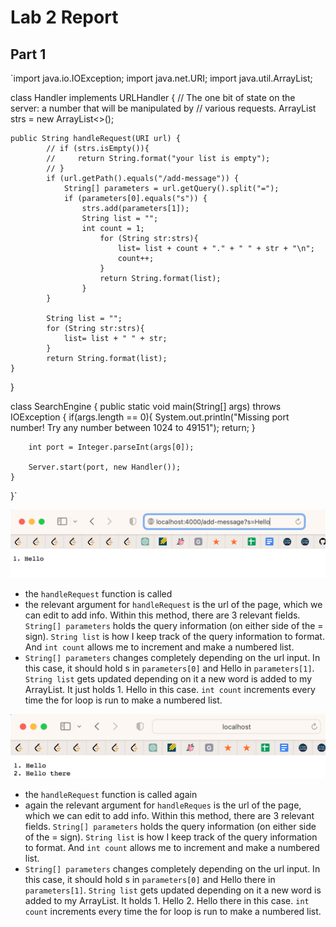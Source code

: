 # Lab 2 Report

## Part 1
`import java.io.IOException;
import java.net.URI;
import java.util.ArrayList;

class Handler implements URLHandler {
    // The one bit of state on the server: a number that will be manipulated by
    // various requests.
    ArrayList<String> strs = new ArrayList<>();
   
    

    public String handleRequest(URI url) {
            // if (strs.isEmpty()){
            //     return String.format("your list is empty");
            // }
            if (url.getPath().equals("/add-message")) {
                String[] parameters = url.getQuery().split("=");
                if (parameters[0].equals("s")) {
                    strs.add(parameters[1]);
                    String list = "";
                    int count = 1; 
                        for (String str:strs){
                            list= list + count + "." + " " + str + "\n"; 
                            count++; 
                        }
                        return String.format(list);
                    }
            }
            
            String list = "";
            for (String str:strs){
                list= list + " " + str; 
            }
            return String.format(list);
    }
    
}

class SearchEngine {
    public static void main(String[] args) throws IOException {
        if(args.length == 0){
            System.out.println("Missing port number! Try any number between 1024 to 49151");
            return;
        }

        int port = Integer.parseInt(args[0]);

        Server.start(port, new Handler());
    }
}`

![Image](lab2ss1.png)
- the `handleRequest` function is called
- the relevant argument for `handleRequest` is the url of the page, which we can edit to add info. Within this method, there are 3 relevant fields. `String[] parameters` holds the query information (on either side of the = sign). `String list` is how I keep track of the query information to format. And `int count` allows me to increment and make a numbered list.
- `String[] parameters` changes completely depending on the url input. In this case, it should hold s in `parameters[0]` and Hello in `parameters[1]`. `String list` gets updated depending on it a new word is added to my ArrayList. It just holds 1. Hello in this case. `int count` increments every time the for loop is run to make a numbered list.

![Image](lab2ss2.png)
- the `handleRequest` function is called again 
- again the relevant argument for `handleReques` is the url of the page, which we can edit to add info. Within this method, there are 3 relevant fields. `String[] parameters` holds the query information (on either side of the = sign). `String list` is how I keep track of the query information to format. And `int count` allows me to increment and make a numbered list.
- `String[] parameters` changes completely depending on the url input. In this case, it should hold s in `parameters[0]` and Hello there in `parameters[1]`. `String list` gets updated depending on it a new word is added to my ArrayList. It holds 1. Hello 2. Hello there in this case. `int count` increments every time the for loop is run to make a numbered list.
